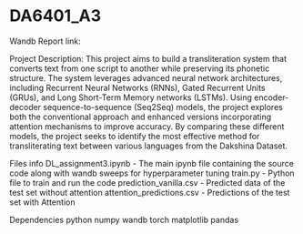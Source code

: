# DA6401_A3

Wandb Report link:

Project Description:
This project aims to build a transliteration system that converts text from one script to another while preserving its phonetic structure. The system leverages advanced neural network architectures, including Recurrent Neural Networks (RNNs), Gated Recurrent Units (GRUs), and Long Short-Term Memory networks (LSTMs). Using encoder-decoder sequence-to-sequence (Seq2Seq) models, the project explores both the conventional approach and enhanced versions incorporating attention mechanisms to improve accuracy. By comparing these different models, the project seeks to identify the most effective method for transliterating text between various languages from the Dakshina Dataset.


Files info
DL_assignment3.ipynb - The main ipynb file containing the source code along with wandb sweeps for hyperparameter tuning
train.py - Python file to train and run the code
prediction_vanilla.csv - Predicted data of the test set without attention
attention_predictions.csv - Predictions of the test set with Attention

Dependencies
python
numpy
wandb
torch
matplotlib
pandas
